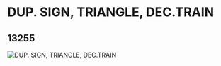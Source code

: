 # DUP. SIGN, TRIANGLE, DEC.TRAIN
## 13255
![DUP. SIGN, TRIANGLE, DEC.TRAIN](https://lc-www-live-s.legocdn.com/media/bricks/5/2/6025013.jpg)
